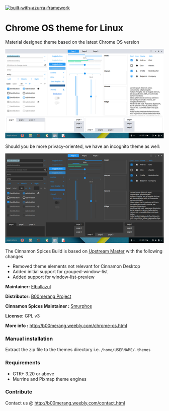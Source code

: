 [![built-with-azurra-framework](https://github.com/Elbullazul/Azurra_framework/raw/assets/azurra_framework_smaller.png)](https://github.com/Elbullazul/Azurra_framework)

# Chrome OS theme for Linux

Material designed theme based on the latest Chrome OS version

![chromeos-theme](https://github.com/B00merang-Project/gallery/raw/master/Chrome%20OS%2072%20(3).png)

Should you be more privacy-oriented, we have an incognito theme as well:

![chrome-os-dark](https://github.com/B00merang-Project/gallery/raw/master/Chrome%20OS%2072%20(5).png)

The Cinnamon Spices Build is based on [Upstream Master](https://github.com/B00merang-Project/Chrome-OS/tree/b4eaddf6a828c0afdac91214a4d9bd63d6d5697d) with the following changes

* Removed theme elements not relevant for Cinnamon Desktop
* Added initial support for grouped-window-list
* Added support for window-list-preview

**Maintainer:** [Elbullazul](https://github.com/elbullazul)

**Distributor:** [B00merang Project](https://github.com/B00merang-Project)

**Cinnamon Spices Maintainer :** [Smurphos](https://github.com/smurphos)

**License:** GPL v3

**More info :** http://b00merang.weebly.com/chrome-os.html

### Manual installation

Extract the zip file to the themes directory i.e. `/home/USERNAME/.themes`

### Requirements

- GTK+ 3.20 or above
- Murrine and Pixmap theme engines

### Contribute

Contact us @ http://b00merang.weebly.com/contact.html
